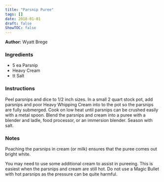 ```yaml
---
title: "Parsnip Puree"
tags: []
date: 2018-01-01
draft: false
ShowTOC: false
---
```


**Author:** Wyatt Brege



### Ingredients

-   5 ea Parsnip
-   Heavy Cream
-   tt Salt

### Instructions 

Peel parsnips and dice to 1/2 inch sizes.
In a small 2 quart stock pot, add parsnips and poor Heavy Whipping Cream
into to the pot so the parsnips are fully submerged.
Cook on low heat until parsnips can be crushed easily with a metal
spoon.
Blend the parsnips and cream into a puree with a blender and ladle, food
processor, or an immersion blender.
Season with salt.

### Notes 

Poaching the parsnips in cream (or milk) ensures that the puree comes
out bright white.

You may need to use some additional cream to assist in pureeing. This is
easiest when the parsnips and cream are still hot. Do not use a Magic
Bullet with hot parsnips as the pressure can be quite harmful.
